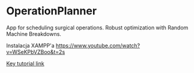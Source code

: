 # OperationPlanner
App for scheduling surgical operations. Robust optimization with Random Machine Breakdowns.

Instalacja XAMPP'a https://www.youtube.com/watch?v=WSeKPbVZBoo&t=2s

[Key tutorial link](https://www.youtube.com/watch?v=F0GmS6IWMk4&ab_channel=1BestCsharpblog)
